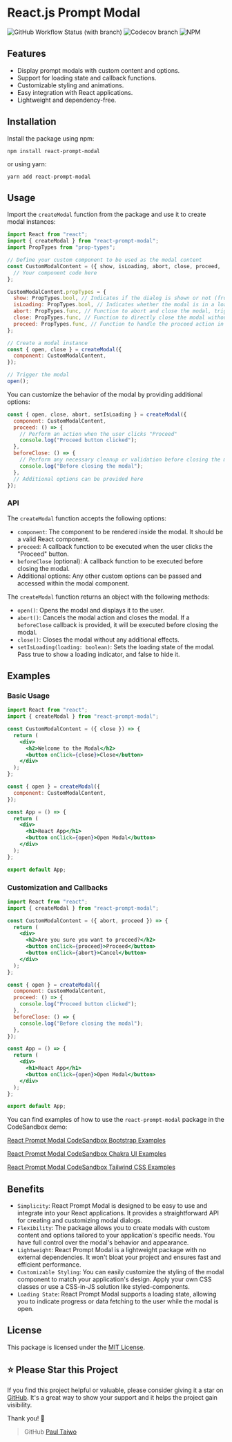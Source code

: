 # React.js Prompt Modal

![GitHub Workflow Status (with branch)](https://img.shields.io/github/actions/workflow/status/Paul-Taiwo/react-prompt-modal/test.yml?branch=main)
![Codecov branch](https://img.shields.io/codecov/c/github/Paul-Taiwo/react-prompt-modal/main?token=AyCugoDQmt)
![NPM](https://img.shields.io/npm/l/react-prompt-modal)

## Features

- Display prompt modals with custom content and options.
- Support for loading state and callback functions.
- Customizable styling and animations.
- Easy integration with React applications.
- Lightweight and dependency-free.

## Installation

Install the package using npm:

`npm install react-prompt-modal`

or using yarn:

`yarn add react-prompt-modal`

## Usage

Import the `createModal` function from the package and use it to create modal instances:

```jsx
import React from "react";
import { createModal } from "react-prompt-modal";
import PropTypes from "prop-types";

// Define your custom component to be used as the modal content
const CustomModalContent = ({ show, isLoading, abort, close, proceed, ...others }) => {
  // Your component code here
};

CustomModalContent.propTypes = {
  show: PropTypes.bool, // Indicates if the dialog is shown or not (from react-prompt-modal)
  isLoading: PropTypes.bool, // Indicates whether the modal is in a loading state (from react-prompt-modal)
  abort: PropTypes.func, // Function to abort and close the modal, triggering any before-close effects if specified (from react-prompt-modal)
  close: PropTypes.func, // Function to directly close the modal without any additional effects (from react-prompt-modal)
  proceed: PropTypes.func, // Function to handle the proceed action in the modal (from react-prompt-modal)
};

// Create a modal instance
const { open, close } = createModal({
  component: CustomModalContent,
});

// Trigger the modal
open();
```

You can customize the behavior of the modal by providing additional options:

```jsx
const { open, close, abort, setIsLoading } = createModal({
  component: CustomModalContent,
  proceed: () => {
    // Perform an action when the user clicks "Proceed"
    console.log("Proceed button clicked");
  },
  beforeClose: () => {
    // Perform any necessary cleanup or validation before closing the modal
    console.log("Before closing the modal");
  },
  // Additional options can be provided here
});
```

### API

The `createModal` function accepts the following options:

- `component`: The component to be rendered inside the modal. It should be a valid React component.
- `proceed`: A callback function to be executed when the user clicks the "Proceed" button.
- `beforeClose` (optional): A callback function to be executed before closing the modal.
- Additional options: Any other custom options can be passed and accessed within the modal component.

The `createModal` function returns an object with the following methods:

- `open()`: Opens the modal and displays it to the user.
- `abort()`: Cancels the modal action and closes the modal. If a `beforeClose` callback is provided, it will be executed
  before closing the modal.
- `close()`: Closes the modal without any additional effects.
- `setIsLoading(loading: boolean)`: Sets the loading state of the modal. Pass true to show a loading indicator, and
  false to hide it.

## Examples

### Basic Usage

```jsx
import React from "react";
import { createModal } from "react-prompt-modal";

const CustomModalContent = ({ close }) => {
  return (
    <div>
      <h2>Welcome to the Modal</h2>
      <button onClick={close}>Close</button>
    </div>
  );
};

const { open } = createModal({
  component: CustomModalContent,
});

const App = () => {
  return (
    <div>
      <h1>React App</h1>
      <button onClick={open}>Open Modal</button>
    </div>
  );
};

export default App;
```

### Customization and Callbacks

```jsx
import React from "react";
import { createModal } from "react-prompt-modal";

const CustomModalContent = ({ abort, proceed }) => {
  return (
    <div>
      <h2>Are you sure you want to proceed?</h2>
      <button onClick={proceed}>Proceed</button>
      <button onClick={abort}>Cancel</button>
    </div>
  );
};

const { open } = createModal({
  component: CustomModalContent,
  proceed: () => {
    console.log("Proceed button clicked");
  },
  beforeClose: () => {
    console.log("Before closing the modal");
  },
});

const App = () => {
  return (
    <div>
      <h1>React App</h1>
      <button onClick={open}>Open Modal</button>
    </div>
  );
};

export default App;
```

You can find examples of how to use the `react-prompt-modal` package in the CodeSandbox demo:

[React Prompt Modal CodeSandbox Bootstrap Examples](https://codesandbox.io/embed/react-prompt-modal-bootstrap-example-grh8pl?autoresize=1&expanddevtools=1&fontsize=14&hidenavigation=1&theme=dark)

[React Prompt Modal CodeSandbox Chakra UI Examples](https://codesandbox.io/embed/serene-burnell-5h8s7h?autoresize=1&expanddevtools=1&fontsize=14&hidenavigation=1&theme=dark)

[React Prompt Modal CodeSandbox Tailwind CSS Examples](https://codesandbox.io/p/sandbox/react-prompt-modal-tailwind-css-example-xnj9mf?file=%2Fsrc%2FApp.js%3A1%2C1)

## Benefits

- `Simplicity`: React Prompt Modal is designed to be easy to use and integrate into your React applications. It provides
  a straightforward API for creating and customizing modal dialogs.
- `Flexibility`: The package allows you to create modals with custom content and options tailored to your application's
  specific needs. You have full control over the modal's behavior and appearance.
- `Lightweight`: React Prompt Modal is a lightweight package with no external dependencies. It won't bloat your project
  and ensures fast and efficient performance.
- `Customizable Styling`: You can easily customize the styling of the modal component to match your application's
  design. Apply your own CSS classes or use a CSS-in-JS solution like styled-components.
- `Loading State`: React Prompt Modal supports a loading state, allowing you to indicate progress or data fetching to
  the user while the modal is open.

## License

This package is licensed under the [MIT License](https://opensource.org/licenses/MIT).

## ⭐️ Please Star this Project

If you find this project helpful or valuable, please consider giving it a star on
[GitHub](https://github.com/Paul-Taiwo/react-prompt-modal). It's a great way to show your support and it helps the
project gain visibility.

Thank you! 🌟

> GitHub [Paul Taiwo](https://github.com/paul-taiwo)
